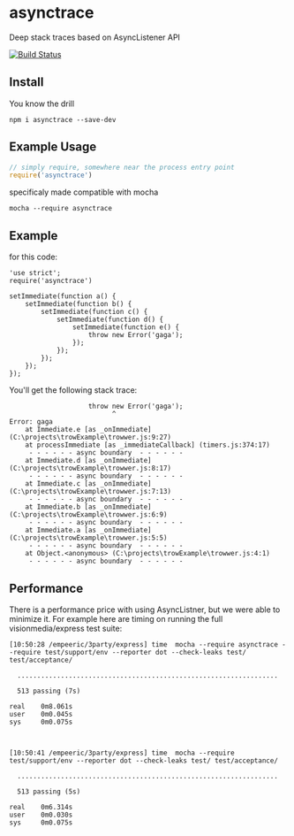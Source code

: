 asynctrace
==========

Deep stack traces based on AsyncListener API

[![Build Status](https://travis-ci.org/Empeeric/asynctrace.png?branch=master "Build Status")](https://travis-ci.org/Empeeric/asynctrace)


## Install
You know the drill
```
npm i asynctrace --save-dev
```

## Example Usage
```js
// simply require, somewhere near the process entry point
require('asynctrace')
```

specificaly made compatible with mocha
```
mocha --require asynctrace
```


## Example
for this code:
```
'use strict';
require('asynctrace')

setImmediate(function a() {
    setImmediate(function b() {
        setImmediate(function c() {
            setImmediate(function d() {
                setImmediate(function e() {
                    throw new Error('gaga');
                });
            });
        });
    });
});
```
You'll get the following stack trace:
```
                    throw new Error('gaga');
                          ^
Error: gaga
    at Immediate.e [as _onImmediate] (C:\projects\trowExample\trowwer.js:9:27)
    at processImmediate [as _immediateCallback] (timers.js:374:17)
     - - - - - - async boundary  - - - - - -
    at Immediate.d [as _onImmediate] (C:\projects\trowExample\trowwer.js:8:17)
     - - - - - - async boundary  - - - - - -
    at Immediate.c [as _onImmediate] (C:\projects\trowExample\trowwer.js:7:13)
     - - - - - - async boundary  - - - - - -
    at Immediate.b [as _onImmediate] (C:\projects\trowExample\trowwer.js:6:9)
     - - - - - - async boundary  - - - - - -
    at Immediate.a [as _onImmediate] (C:\projects\trowExample\trowwer.js:5:5)
     - - - - - - async boundary  - - - - - -
    at Object.<anonymous> (C:\projects\trowExample\trowwer.js:4:1)
     - - - - - - async boundary  - - - - - -
```


## Performance
There is a performance price with using AsyncListner, but we were able to minimize it. For example here are timing on running the full visionmedia/express test suite:
```
[10:50:28 /empeeric/3party/express] time  mocha --require asynctrace --require test/support/env --reporter dot --check-leaks test/ test/acceptance/

  ..................................................................

  513 passing (7s)

real    0m8.061s
user    0m0.045s
sys     0m0.075s



[10:50:41 /empeeric/3party/express] time  mocha --require test/support/env --reporter dot --check-leaks test/ test/acceptance/

  ..................................................................

  513 passing (5s)

real    0m6.314s
user    0m0.030s
sys     0m0.075s
```
